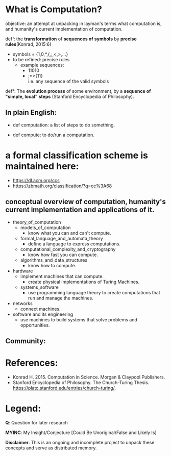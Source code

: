 # What is Computation?

objective: an attempt at unpacking in layman's terms what computation is, and humanity's current implementation of computation.

def¹: the **transformation** of **sequences of symbols** by **precise rules**(Konrad, 2015:6)

* symbols = {1,0,\*,{,;,<,>,...}
* to be refined: precise rules
  * example sequences:
    * 11010
    * ;\*>{11}  
      i.e. any sequence of the valid symbols

def²: The **evolution process** of some environment, by a **sequence of "simple, local" steps** (Stanford Encyclopedia of Philosophy).

## In plain English:
* def computation: a list of steps to do something.

* def compute: to do/run a computation.

# a formal classification scheme is maintained here: 
* https://dl.acm.org/ccs
* https://zbmath.org/classification/?q=cc%3A68

## conceptual overview of computation, humanity's current implementation and applications of it.
* theory_of_computation
  * models_of_computation
    * know what you can and can't compute.
  * formal_language_and_automata_theory
    * define a language to express computations.
  * computational_complexity_and_cryptography
    * know how fast you can compute.
  * algorithms_and_data_structures
    * know how to compute.
* hardware
    * implement machines that can compute.
      * create physical implementations of Turing Machines.  
  * systems_software
    * use programming language theory to create computations that run and manage the machines.
* networks
  * connect machines.
* software and its engineering
  * use machines to build systems that solve problems and opportunities.



## Community:


# References:
* Konrad H. 2015. Computation in Science. Morgan & Claypool Publishers.
* Stanford Encyclopedia of Philosophy. The Church-Turing Thesis. https://plato.stanford.edu/entries/church-turing/.

# Legend:
**Q**: Question for later research

**MYINC**: My Insight/Conjecture [Could Be Unoriginal/False and Likely Is]


**Disclaimer**: This is an ongoing and incomplete project to unpack these concepts and serve as distributed memory.